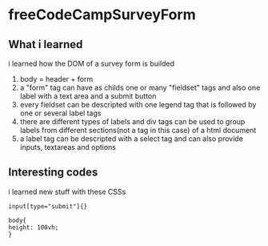 # freeCodeCampSurveyForm

## What i learned
i learned how the DOM of a survey form is builded

1. body = header + form
2. a "form" tag can have as childs one or many "fieldset" tags and also one label with a text area and a submit button
3. every fieldset can be descripted with one legend tag that is followed by one or several label tags
4. there are different types of labels and div tags can be used to group labels from different sections(not a tag in this case) of a html document
5. a label tag can be descripted with a select tag and can also provide inputs, textareas and options

## Interesting codes
i learned new stuff with these CSSs
````
input[type="submit"]{}

body{
height: 100vh;
}
````
